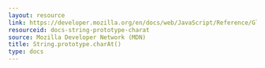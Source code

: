 ```yaml
---
layout: resource
link: https://developer.mozilla.org/en/docs/web/JavaScript/Reference/Global_Objects/String/charAt
resourceid: docs-string-prototype-charat
source: Mozilla Developer Network (MDN)
title: String.prototype.charAt()
type: docs
---
```


